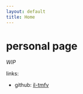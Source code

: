 ```yaml
---
layout: default
title: Home
---
```


# personal page

_WIP_

links:
  - github: [il-tmfv](https://github.com/il-tmfv)
